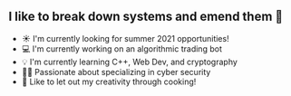 ## I like to break down systems and emend them 🔐

- ☀️  I'm currently looking for summer 2021 opportunities! 
- 💻  I'm currently working on an algorithmic trading bot
- 💡  I'm currently learning C++, Web Dev, and cryptography 
- 🐱‍💻 Passionate about specializing in cyber security
- 🍳 Like to let out my creativity through cooking! 
